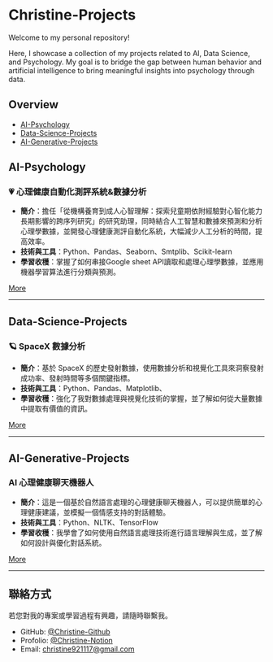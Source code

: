 # Christine-Projects
Welcome to my personal repository!

Here, I showcase a collection of my projects related to AI, Data Science, and Psychology. My goal is to bridge the gap between human behavior and artificial intelligence to bring meaningful insights into psychology through data.

## Overview
- [AI-Psychology](#AI-Psychology)
- [Data-Science-Projects](#Data-Science-Projects)
- [AI-Generative-Projects](#AI-Generative-Projects)




  


## AI-Psychology

### 💗 心理健康自動化測評系統&數據分析

- **簡介**：擔任「從機構養育到成人心智理解：探索兒童期依附經驗對心智化能力長期影響的跨序列研究」的研究助理，同時結合人工智慧和數據來預測和分析心理學數據，並開發心理健康測評自動化系統，大幅減少人工分析的時間，提高效率。
- **技術與工具**：Python、Pandas、Seaborn、Smtplib、Scikit-learn
- **學習收穫**：掌握了如何串接Google sheet API讀取和處理心理學數據，並應用機器學習算法進行分類與預測。

[More](AI-Psychology/Mental_Health_Analysis)

---

## Data-Science-Projects

### 🪐 SpaceX 數據分析

- **簡介**：基於 SpaceX 的歷史發射數據，使用數據分析和視覺化工具來洞察發射成功率、發射時間等多個關鍵指標。
- **技術與工具**：Python、Pandas、Matplotlib、
- **學習收穫**：強化了我對數據處理與視覺化技術的掌握，並了解如何從大量數據中提取有價值的資訊。

[More](#)

---

## AI-Generative-Projects

### AI 心理健康聊天機器人

- **簡介**：這是一個基於自然語言處理的心理健康聊天機器人，可以提供簡單的心理健康建議，並模擬一個情感支持的對話體驗。
- **技術與工具**：Python、NLTK、TensorFlow
- **學習收穫**：我學會了如何使用自然語言處理技術進行語言理解與生成，並了解如何設計與優化對話系統。

[More](#)

---

## 聯絡方式

若您對我的專案或學習過程有興趣，請隨時聯繫我。

- GitHub: [@Christine-Github](https://github.com/Christine)
- Profolio: [@Christine-Notion](https://tidal-oval-da2.notion.site/Hi-I-m-Chiao-Chieh-Deng-1c323cab8111808e8afffbc7d5552a83)
- Email: christine921117@gmail.com
